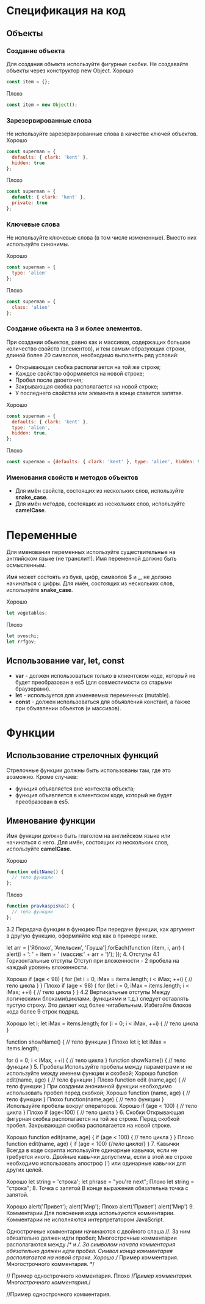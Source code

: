 # Спецификация на код
## Объекты
### Создание объекта
Для создания объекта используйте фигурные скобки. Не создавайте объекты через конструктор new Object.
Хорошо
``` js
const item = {};
```
Плохо
``` js
const item = new Object();
```
### Зарезервированные слова
Не используйте зарезервированные слова в качестве ключей объектов. 
Хорошо
``` js
const superman = {
  defaults: { clark: 'kent' },
  hidden: true
};
```
Плохо
``` js
const superman = {
  default: { clark: 'kent' },
  private: true
};
```
### Ключевые слова
Не используйте ключевые слова (в том числе измененные). Вместо них используйте синонимы.

Хорошо
``` js
const superman = {
  type: 'alien'
};
```
Плохо
``` js
const superman = {
  class: 'alien'
};
```
### Создание обьекта на 3 и более элементов.
При создании обьектов, равно как и массивов, содержащих большое количество свойств (элементов), и тем самым образующих строки, длиной более 20 символов, необходимо выполнять ряд условий:

- Открывающая скобка располагается на той же строке;
- Каждое свойство оформляется на новой строке;
- Пробел после двоеточия;
- Закрывающая скобка располагается на новой строке;
- У последнего свойства или элемента в конце ставится запятая.

Хорошо
``` js
const superman = {
  defaults: { clark: 'kent' },
  type: 'alien',
  hidden: true,
};
```
Плохо
``` js
const superman = {defaults: { clark: 'kent' }, type: 'alien', hidden: true};
```

### Именования свойств и методов объектов
- Для имён свойств, состоящих из нескольких слов, используйте **snake_case**.
- Для имён методов, состоящих из нескольких слов, используйте **camelCase**.

# Переменные
Для именования переменных используйте существительные на английском языке (не транслит!). Имя переменной должно быть осмысленным.

Имя может состоять из букв, цифр, символов $ и _, не должно начинаться с цифры. Для имён, состоящих из нескольких слов, используйте **snake_case**.

Хорошо
``` js
let vegetables;
```
Плохо
``` js
let ovoschi;
let rrfgov;
```

## Использование var, let, const
- **var** - должен использоваться только в клиентском коде, который не будет преобразован в es5 (для совместимости со старыми браузерами).
- **let** - используется для изменяемых переменных (mutable).
- **const** - должен использоваться для объявления констант, а также при объявлении объектов (и массивов).

# Функции
## Использование стрелочных функций
Стрелочные функции должны быть использованы там, где это возможно. Кроме случаев:
- функция объявляется вне контекста объекта;
- функция объявляется в клиентском коде, который не будет преобразован в es5.

## Именование функции
Имя функции должно быть глаголом на английском языке или начинаться с него. Для имён, состоящих из нескольких слов, используйте **camelCase**.

Хорошо
``` js
function editName() {
  // тело функции
};
```
Плохо
``` js
function pravkaspiska() {
  // тело функции
};
```

3.2 Передача функции в функцию
При передаче функции, как аргумент в другую функцию, оформляйте код как в примере ниже.

let arr = ['Яблоко', 'Апельсин', 'Груша'].forEach(function (item, i, arr) {
  alert(i + ': ' + item + ' (массив:' + arr + ')');
});
4. Отступы
4.1 Горизонтальные отступы
Отступ при вложенности - 2 пробела на каждый уровень вложенности.

Хорошо
if (age < 98) {
  for (let i = 0, iMax = items.length; i < iMax; ++i) {
    // тело цикла
  }
}
Плохо
if (age < 98) {
for (let i = 0, iMax = items.length; i < iMax; ++i) {
// тело цикла
}
}
4.2 Вертикальные отступы
Между логическими блоками(циклами, функциями и т.д.) следует оставлять пустую строку. Это делает код более читабельным. Избегайте блоков кода более 9 строк подряд.

Хорошо
let i;
let iMax = items.length;
for (i = 0; i < iMax, ++i) {
  // тело цикла
}

function showName() {
  // тело функции
}
Плохо
let i;
let iMax = items.length;

for (i = 0; i < iMax, ++i) {
  // тело цикла
}
function showName() {
  // тело функции
}
5. Пробелы
Используйте пробелы между параметрами и не используйте между именем функции и скобкой;
Хорошо
function edit(name, age) {
  // тело функции
}
Плохо
function edit (name,age) {
  // тело функции
}
При создании анонимной функции необходимо использовать пробел перед скобкой;
Хорошо
function (name, age) {
  // тело функции
}
Плохо
function(name,age) {
  // тело функции
}
Используйте пробелы вокруг операторов.
Хорошо
if (age < 100) {
  // тело цикла
}
Плохо
if (age<100) {
  // тело цикла
}
6. Скобки
Открывающая фигурная скобка располагается на той же строке. Перед скобкой пробел. Закрывающая скобка располагается на новой строке.

Хорошо
function edit(name, age) {
  if (age < 100) {
    // тело цикла
  }
}
Плохо
function edit(name, age)
{
  if (age < 100) {/*тело цикла*/}
}
7. Кавычки
Всегда в коде скрипта используйте одинарные кавычки, если не требуется иного. Двойные кавычки допустимы, если в этой же строке необходимо использовать апостроф (') или одинарные кавычки для других целей.

Хорошо
let string = 'строка';
let phrase = "you're next";
Плохо
let string = "строка";
8. Точка с запятой
В конце выражения обязательна точка с запятой.

Хорошо
alert('Привет');
alert('Мир');
Плохо
alert('Привет')
alert('Мир')
9. Комментарии
Для пояснения кода используются комментарии. Комментарии не исполняются интерпретатором JavaScript.

Однострочные комментарии начинаются с двойного слэша //. За ним обязательно должен идти пробел;
Многострочные комментарии располагаются между /* и */. За символом начала комментария обязательно должен идти пробел. Символ конца комментария располагается на новой строке.
Хорошо
/* Пример комментария.
Многострочного комментария.
*/

// Пример однострочного комментария.
Плохо
/*Пример комментария.
Многострочного комментария.*/

//Пример однострочного комментария.

